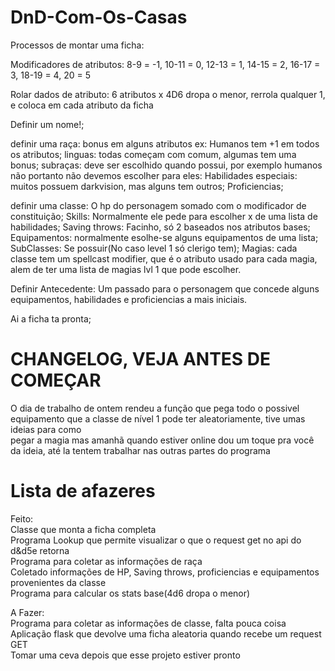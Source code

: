 
# DnD-Com-Os-Casas
  
Processos de montar uma ficha:  
  
Modificadores de atributos: 8-9 = -1, 10-11 = 0, 12-13 = 1, 14-15 = 2, 16-17 = 3, 18-19 = 4, 20 = 5  
  
Rolar dados de atributo: 6 atributos x 4D6 dropa o menor, rerrola qualquer 1, e coloca em cada atributo da ficha  
  
Definir um nome!;  
  
definir uma raça: bonus em alguns atributos ex: Humanos tem +1 em todos os atributos; linguas: todas começam com comum, algumas tem uma bonus; subraças: deve ser escolhido quando possui, por exemplo humanos não portanto não devemos escolher para eles: Habilidades especiais: muitos possuem darkvision, mas alguns tem outros; Proficiencias;
  
definir uma classe: O hp do personagem somado com o modificador de constituição; Skills: Normalmente ele pede para escolher x de uma lista de habilidades; Saving throws: Facinho, só 2 baseados nos atributos bases; Equipamentos: normalmente esolhe-se alguns equipamentos de uma lista; SubClasses: Se possuir(No caso level 1 só clerigo tem); Magias: cada classe tem um spellcast modifier, que é o atributo usado para cada magia, alem de ter uma lista de magias lvl 1 que pode escolher.
  
Definir Antecedente: Um passado para o personagem que concede alguns equipamentos, habilidades e proficiencias a mais iniciais.  
  
Ai a ficha ta pronta;  
  
# CHANGELOG, VEJA ANTES DE COMEÇAR  
  
O dia de trabalho de ontem rendeu a função que pega todo o possivel equipamento que a classe  de nível 1 pode ter aleatoriamente, tive umas ideias para como  
pegar a magia mas amanhã quando estiver online dou um toque pra você da ideia, até la tentem trabalhar nas outras partes do programa  
  
# Lista de afazeres  
  
Feito:  
Classe que monta a ficha completa  
Programa Lookup que permite visualizar o que o request get no api do d&d5e retorna  
Programa para coletar as informações de raça  
Coletado informações de HP, Saving throws, proficiencias e equipamentos provenientes da classe  
Programa para calcular os stats base(4d6 dropa o menor)  
  
A Fazer:  
Programa para coletar as informações de classe, falta pouca coisa  
Aplicação flask que devolve uma ficha aleatoria quando recebe um request GET  
Tomar uma ceva depois que esse projeto estiver pronto  
